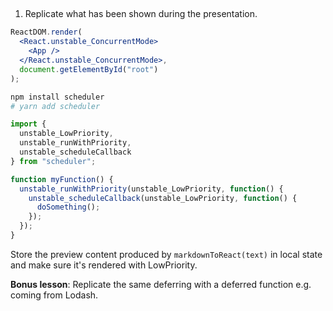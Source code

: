 ##

1. Replicate what has been shown during the presentation.

```jsx
ReactDOM.render(
  <React.unstable_ConcurrentMode>
    <App />
  </React.unstable_ConcurrentMode>,
  document.getElementById("root")
);
```

```sh
npm install scheduler
# yarn add scheduler
```

```js
import {
  unstable_LowPriority,
  unstable_runWithPriority,
  unstable_scheduleCallback
} from "scheduler";
```

```js
function myFunction() {
  unstable_runWithPriority(unstable_LowPriority, function() {
    unstable_scheduleCallback(unstable_LowPriority, function() {
      doSomething();
    });
  });
}
```

Store the preview content produced by `markdownToReact(text)` in local state and make sure it's rendered with LowPriority.

**Bonus lesson**: Replicate the same deferring with a deferred function e.g. coming from Lodash.
